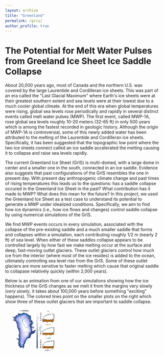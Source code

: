 ```yaml
---
layout: archive
title: "Greenland"
permalink: /gris/
author_profile: true
---
```


# The Potential for Melt Water Pulses from Greeland Ice Sheet Ice Saddle Collapse

About 20,000 years ago, most of Canada and the northern U.S. was covered by the large Laurentide and Cordilleran ice sheets. This was part of an era called the "Last Glacial Maximum" where Earth's ice sheets were at their greatest southern extent and sea levels were at their lowest due to a much cooler global climate. At the end of this era when global temperatures were rising, global sea levels rose periodically and rapidly in several distinct events called melt water pulses (MWP). The first event, called MWP-1A, rose global sea levels roughly 10-20 meters (32-65 ft) in only 500 years which is among the fastest recorded in geologic history.  Although the origin of MWP-1A is controversial, some of this newly added water has been attributed to the melting of the Laurentide and Cordilleran ice sheets. Specifically, it has been suggested that the topographic low point where the two ice sheets connect called an ice saddle accelerated the melting causing it to collapse and raise sea levels rapidly.

The current Greenland Ice Sheet (GrIS) is multi-domed, with a large dome in center and a smaller one in the south, connected in an ice saddle. Evidence also suggests that past configurations of the GrIS resembles the one in present day. With present day anthropogenic climate change and past times of rising temperatures this leads us to the questions: has a saddle collapse occured in the Greenland Ice Sheet in the past? What contribution has it made to MWP? What does this mean for the future? In this project, we used the Greenland Ice Sheet as a test case to understand its potential to generate a MWP under idealized conditions. Specifically, we aim to find how ice dynamics (i.e., how ice flows and changes) control saddle collapse by using numerical simulations of the GrIS. 

We find MWP events occurs in every simulation, associated with the collapse of the pre-existing saddle and a much smaller saddle that forms and collapses within a simulation, each contributing roughly 1/2 m (nearly 2 ft) of sea level. When either of these saddles collapse appears to be controlled largely by how fast we make melting occur at the surface and deep, fast-moving outlet glaciers. These outlet glaciers control how much ice from the interior (where most of the ice resides) is added to the ocean, ultimately controlling sea level rise from the GrIS. Some of these outlet glaciers are more senstive to faster melting which cause that original saddle to collapase relatively quickly (within 2,000 years). 

Below is an animation from one of our simulations showing how the ice thickness of the GrIS changes as we melt it from the margins very slowly (_very slowly_, it takes about 100,000 years before something "exciting" happens). The colored lines point on the smaller plots on the right which show three of these outlet glaciers that are important to saddle collapse.

![Greenland Ice Sheet](https://raw.githubusercontent.com/chasechivers/chasechivers.github.io/master/files/AGU22trans_movie_new_atr=2.5e-5.gif)
